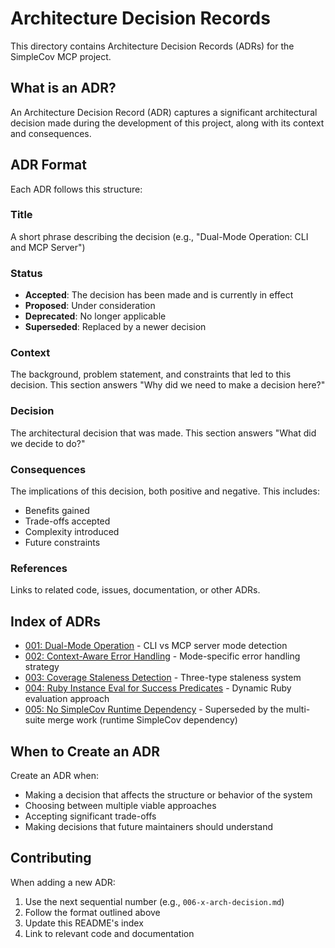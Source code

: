 # Architecture Decision Records

This directory contains Architecture Decision Records (ADRs) for the SimpleCov MCP project.

## What is an ADR?

An Architecture Decision Record (ADR) captures a significant architectural decision made during the development of this project, along with its context and consequences.

## ADR Format

Each ADR follows this structure:

### Title
A short phrase describing the decision (e.g., "Dual-Mode Operation: CLI and MCP Server")

### Status
- **Accepted**: The decision has been made and is currently in effect
- **Proposed**: Under consideration
- **Deprecated**: No longer applicable
- **Superseded**: Replaced by a newer decision

### Context
The background, problem statement, and constraints that led to this decision. This section answers "Why did we need to make a decision here?"

### Decision
The architectural decision that was made. This section answers "What did we decide to do?"

### Consequences
The implications of this decision, both positive and negative. This includes:
- Benefits gained
- Trade-offs accepted
- Complexity introduced
- Future constraints

### References
Links to related code, issues, documentation, or other ADRs.

## Index of ADRs

- [001: Dual-Mode Operation](001-x-arch-decision.md) - CLI vs MCP server mode detection
- [002: Context-Aware Error Handling](002-x-arch-decision.md) - Mode-specific error handling strategy
- [003: Coverage Staleness Detection](003-x-arch-decision.md) - Three-type staleness system
- [004: Ruby Instance Eval for Success Predicates](004-x-arch-decision.md) - Dynamic Ruby evaluation approach
- [005: No SimpleCov Runtime Dependency](005-x-arch-decision.md) - Superseded by the multi-suite merge work (runtime SimpleCov dependency)

## When to Create an ADR

Create an ADR when:
- Making a decision that affects the structure or behavior of the system
- Choosing between multiple viable approaches
- Accepting significant trade-offs
- Making decisions that future maintainers should understand

## Contributing

When adding a new ADR:
1. Use the next sequential number (e.g., `006-x-arch-decision.md`)
2. Follow the format outlined above
3. Update this README's index
4. Link to relevant code and documentation
